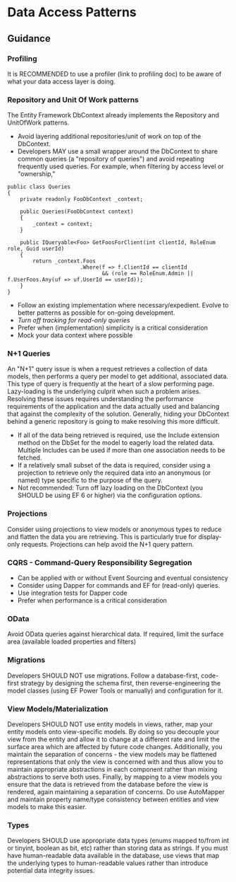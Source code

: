 Data Access Patterns
===========================================
Guidance
-------------------------------------------
### Profiling
It is RECOMMENDED to use a profiler (link to profiling doc) to be aware of what your data access layer is doing.

### Repository and Unit Of Work patterns
The Entity Framework DbContext already implements the Repository and UnitOfWork patterns.

* Avoid layering additional repositories/unit of work on top of the DbContext.
* Developers MAY use a small wrapper around the DbContext to share common queries (a "repository of queries") and avoid repeating frequently used queries. For example, when filtering by access level or "ownership,"

```
public class Queries
{
    private readonly FooDbContext _context;
    
    public Queries(FooDbContext context)
    {
        _context = context;
    }
    
    public IQueryable<Foo> GetFoosForClient(int clientId, RoleEnum role, Guid userId)
    {
        return _context.Foos
                       .Where(f => f.ClientId == clientId
                              && (role == RoleEnum.Admin || f.UserFoos.Any(uf => uf.UserId == userId));
    }
}
```
* Follow an existing implementation where necessary/expedient. Evolve to better patterns as possible for on-going development.
* *Turn off tracking for read-only queries*
* Prefer when (implementation) simplicity  is a critical consideration
* Mock your data context where possible

### N+1 Queries
An "N+1" query issue is when a request retrieves a collection of data models, then performs a query per model to get additional, associated data.  This type of query is frequently at the heart of a slow performing page.  Lazy-loading is the underlying culprit when such a problem arises. Resolving these issues requires understanding the performance requirements of the application and the data actually used and balancing that against the complexity of the solution.  Generally, hiding your DbContext behind a generic repository is going to make resolving this more difficult.
* If all of the data being retrieved is required, use the Include extension method on the DbSet for the model to eagerly load the related data.  Multiple Includes can be used if more than one association needs to be fetched.
* If a relatively small subset of the data is required, consider using a projection to retrieve only the required data into an anonymous (or named) type specific to the purpose of the query.
* Not recommended: Turn off lazy loading on the DbContext (you SHOULD be using EF 6 or higher) via the configuration options.

### Projections
Consider using projections to view models or anonymous types to reduce and flatten the data you are retrieving. This is particularly true for display-only requests. Projections can help avoid the N+1 query pattern.
   
### CQRS - Command-Query Responsibility Segregation
* Can be applied with or without Event Sourcing and eventual consistency
* Consider using Dapper for commands and EF for (read-only) queries.
* Use integration tests for Dapper code
* Prefer when performance is a critical consideration

### OData
Avoid OData queries against hierarchical data. If required, limit the surface area (available loaded properties and filters)

### Migrations
Developers SHOULD NOT use migrations. Follow a database-first, code-first strategy by designing the schema first, then reverse-engineering the model classes (using EF Power Tools or manually) and configuration for it.

### View Models/Materialization
Developers SHOULD NOT use entity models in views, rather, map your entity models onto view-specific models.  By doing so you decouple your view from the entity and allow it to change at a different rate and limit the surface area which are affected by future code changes.  Additionally, you maintain the separation of concerns - the view models may be flattened representations that only the view is concerned with and thus allow you to maintain appropriate abstractions in each component rather than mixing abstractions to serve both uses. Finally, by mapping to a view models you ensure that the data is retrieved from the database before the view is rendered, again maintaining a separation of concerns. Do use AutoMapper and maintain property name/type consistency between entities and view models to make this easier.

### Types
Developers SHOULD use appropriate data types (enums mapped to/from int or tinyint, boolean as bit, etc) rather than storing data as strings. If you must have human-readable data available in the database, use views that map the underlying types to human-readable values rather than introduce potential data integrity issues.